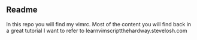 Readme
----------
In this repo you will find my vimrc.
Most of the content you will find back in a great tutorial I want to refer to
learnvimscriptthehardway.stevelosh.com


